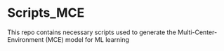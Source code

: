 # Scripts_MCE
This repo contains necessary scripts used to generate the Multi-Center-Environment (MCE) model for ML learning
